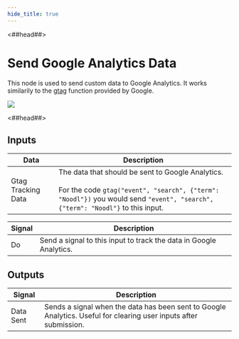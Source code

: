 ```yaml
---
hide_title: true
---
```


<##head##>

# Send Google Analytics Data

This node is used to send custom data to Google Analytics. It works similarily to the [gtag](https://support.google.com/analytics/answer/11147304) function provided by Google.

<div className="ndl-image-with-background l">

![](/library/modules/google-analytics/screenshot.png)

</div>

<##head##>

## Inputs

| Data                                                 | Description                                                                                                                                                                                |
| ---------------------------------------------------- | ------------------------------------------------------------------------------------------------------------------------------------------------------------------------------------------ |
| <span className="ndl-data">Gtag Tracking Data</span> | The data that should be sent to Google Analytics. <br/><br/>For the code `gtag("event", "search", {"term": "Noodl"})` you would send `"event", "search", {"term": "Noodl"}` to this input. |

| Signal                                 | Description                                                        |
| -------------------------------------- | ------------------------------------------------------------------ |
| <span className="ndl-signal">Do</span> | Send a signal to this input to track the data in Google Analytics. |

## Outputs

| Signal                                        | Description                                                                                                       |
| --------------------------------------------- | ----------------------------------------------------------------------------------------------------------------- |
| <span className="ndl-signal">Data Sent</span> | Sends a signal when the data has been sent to Google Analytics. Useful for clearing user inputs after submission. |

